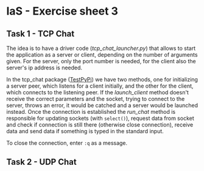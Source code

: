 # IaS - Exercise sheet 3

## Task 1 - TCP Chat
The idea is to have a driver code (*tcp_chat_launcher.py*) that allows to start the application as a server or client, depending on the number of arguments given. For the server, only the port number is needed, for the client also the server's ip address is needed.

In the tcp_chat package ([TestPyPi](https://test.pypi.org/project/tcp-chat-tobi-ruben/)) we have two methods, one for initializing a server peer, which listens for a client initially, and the other for the client, which connects to the listening peer.
If the *launch_client* method doesn't receive the correct parameters and the socket, trying to connect to the server, throws an error, it would be catched and a server would be launched instead.
Once the connection is established the *run_chat* method is responsible for updating sockets (with `select()`), request data from socket and check if connection is still there (otherwise close connection), receive data and send data if something is typed in the standard input.

To close the connection, enter `:q` as a message.

## Task 2 - UDP Chat

